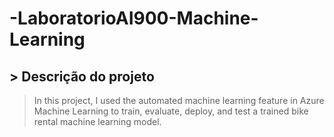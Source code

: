 # -LaboratorioAI900-Machine-Learning
## > Descrição do projeto
> In this project, I used the automated machine learning feature in Azure Machine Learning to train, evaluate,
> deploy, and test a trained bike rental machine learning model.


